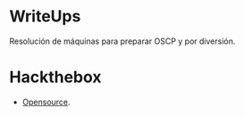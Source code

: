 # WriteUps

Resolución de máquinas para preparar OSCP y por diversión.

# Hackthebox
- [Opensource](https://github.com/0xCOrS/WriteUps/blob/main/opensource.md).
